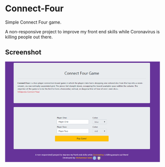 # Connect-Four
Simple Connect Four game.

A non-responsive project to improve my front end skills while Coronavirus is killing people out there.

## Screenshot
![image](screenshots/1.png)
